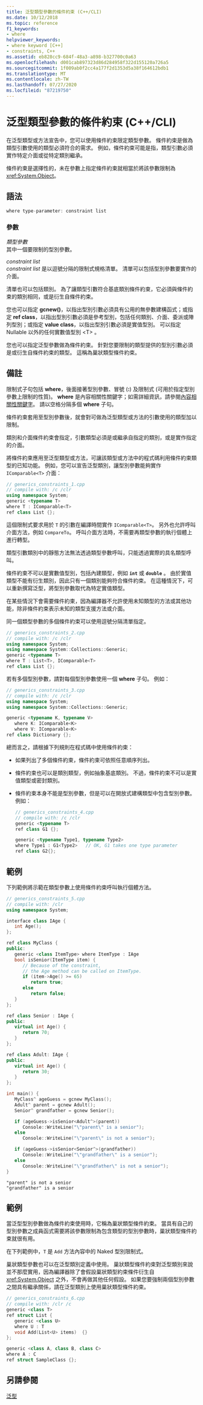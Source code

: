```yaml
---
title: 泛型類型參數的條件約束 (C++/CLI)
ms.date: 10/12/2018
ms.topic: reference
f1_keywords:
- where
helpviewer_keywords:
- where keyword [C++]
- constraints, C++
ms.assetid: eb828cc9-684f-48a3-a898-b327700c0a63
ms.openlocfilehash: d001cab897323d86d284958f322d155120a726a5
ms.sourcegitcommit: 1f009ab0f2cc4a177f2d1353d5a38f164612bdb1
ms.translationtype: MT
ms.contentlocale: zh-TW
ms.lasthandoff: 07/27/2020
ms.locfileid: "87219750"
---
```

# <a name="constraints-on-generic-type-parameters-ccli"></a>泛型類型參數的條件約束 (C++/CLI)

在泛型類型或方法宣告中，您可以使用條件約束限定類型參數。 條件約束是做為類型引數使用的類型必須符合的需求。 例如，條件約束可能是指，類型引數必須實作特定介面或從特定類別繼承。

條件約束是選擇性的，未在參數上指定條件約束就相當於將該參數限制為 <xref:System.Object>。

## <a name="syntax"></a>語法

```cpp
where type-parameter: constraint list
```

### <a name="parameters"></a>參數

*類型參數*<br/>
其中一個要限制的型別參數。

*constraint list*<br/>
*constraint list* 是以逗號分隔的限制式規格清單。 清單可以包括型別參數要實作的介面。

清單也可以包括類別。 為了讓類型引數符合基底類別條件約束，它必須與條件約束的類別相同，或是衍生自條件約束。

您也可以指定 **gcnew()**，以指出型別引數必須具有公用的無參數建構函式；或指定 **ref class**，以指出型別引數必須是參考型別，包括任何類別、介面、委派或陣列型別；或指定 **value class**，以指出型別引數必須是實值型別。 可以指定 Nullable 以外的任何實數值型別 \<T> 。

您也可以指定泛型參數做為條件約束。 針對您要限制的類型提供的型別引數必須是或衍生自條件約束的類型。 這稱為巢狀類型條件約束。

## <a name="remarks"></a>備註

限制式子句包括 **where**，後面接著型別參數、冒號 (**:**) 及限制式 (可用於指定型別參數上限制的性質)。 **where** 是內容相關性關鍵字；如需詳細資訊，請參閱[內容相關性關鍵字](context-sensitive-keywords-cpp-component-extensions.md)。 請以空格分隔多個 **where** 子句。

條件約束套用至型別參數後，就會對可做為泛型類型或方法的引數使用的類型加以限制。

類別和介面條件約束會指定，引數類型必須是或繼承自指定的類別，或是實作指定的介面。

將條件約束應用至泛型類型或方法，可讓該類型或方法中的程式碼利用條件約束類型的已知功能。 例如，您可以宣告泛型類別，讓型別參數能夠實作 `IComparable<T>` 介面：

```cpp
// generics_constraints_1.cpp
// compile with: /c /clr
using namespace System;
generic <typename T>
where T : IComparable<T>
ref class List {};
```

這個限制式要求用於 `T` 的引數在編譯時間實作 `IComparable<T>`。 另外也允許呼叫介面方法，例如 `CompareTo`。 呼叫介面方法時，不需要再類型參數的執行個體上進行轉型。

類型引數類別中的靜態方法無法透過類型參數呼叫，只能透過實際的具名類型呼叫。

條件約束不可以是實數值型別，包括內建類型，例如 **`int`** 或 **`double`** 。 由於實值類型不能有衍生類別，因此只有一個類別能夠符合條件約束。 在這種情況下，可以重新撰寫泛型，將型別參數取代為特定實值類型。

在某些情況下會需要條件約束，因為編譯器不允許使用未知類型的方法或其他功能，除非條件約束表示未知的類型支援方法或介面。

同一個類型參數的多個條件約束可以使用逗號分隔清單指定。

```cpp
// generics_constraints_2.cpp
// compile with: /c /clr
using namespace System;
using namespace System::Collections::Generic;
generic <typename T>
where T : List<T>, IComparable<T>
ref class List {};
```

若有多個型別參數，請對每個型別參數使用一個 **where** 子句。 例如：

```cpp
// generics_constraints_3.cpp
// compile with: /c /clr
using namespace System;
using namespace System::Collections::Generic;

generic <typename K, typename V>
   where K: IComparable<K>
   where V: IComparable<K>
ref class Dictionary {};
```

總而言之，請根據下列規則在程式碼中使用條件約束：

- 如果列出了多個條件約束，條件約束可依照任意順序列出。

- 條件約束也可以是類別類型，例如抽象基底類別。 不過，條件約束不可以是實值類型或密封類別。

- 條件約束本身不能是型別參數，但是可以在開放式建構類型中包含型別參數。 例如：

    ```cpp
    // generics_constraints_4.cpp
    // compile with: /c /clr
    generic <typename T>
    ref class G1 {};

    generic <typename Type1, typename Type2>
    where Type1 : G1<Type2>   // OK, G1 takes one type parameter
    ref class G2{};
    ```

## <a name="example"></a>範例

下列範例將示範在類型參數上使用條件約束呼叫執行個體方法。

```cpp
// generics_constraints_5.cpp
// compile with: /clr
using namespace System;

interface class IAge {
   int Age();
};

ref class MyClass {
public:
   generic <class ItemType> where ItemType : IAge
   bool isSenior(ItemType item) {
      // Because of the constraint,
      // the Age method can be called on ItemType.
      if (item->Age() >= 65)
         return true;
      else
         return false;
   }
};

ref class Senior : IAge {
public:
   virtual int Age() {
      return 70;
   }
};

ref class Adult: IAge {
public:
   virtual int Age() {
      return 30;
   }
};

int main() {
   MyClass^ ageGuess = gcnew MyClass();
   Adult^ parent = gcnew Adult();
   Senior^ grandfather = gcnew Senior();

   if (ageGuess->isSenior<Adult^>(parent))
      Console::WriteLine("\"parent\" is a senior");
   else
      Console::WriteLine("\"parent\" is not a senior");

   if (ageGuess->isSenior<Senior^>(grandfather))
      Console::WriteLine("\"grandfather\" is a senior");
   else
      Console::WriteLine("\"grandfather\" is not a senior");
}
```

```Output
"parent" is not a senior
"grandfather" is a senior
```

## <a name="example"></a>範例

當泛型型別參數做為條件約束使用時，它稱為巢狀類型條件約束。 當具有自己的型別參數之成員函式需要將該參數限制為包含類型的型別參數時，巢狀類型條件約束就很有用。

在下列範例中，`T` 是 `Add` 方法內容中的 Naked 型別限制式。

巢狀類型參數也可以在泛型類別定義中使用。 巢狀類型條件約束對泛型類別來說並不那麼實用，因為編譯器除了會假設巢狀類型約束條件衍生自 <xref:System.Object> 之外，不會再做其他任何假設。 如果您要強制兩個型別參數之間具有繼承關係，請在泛型類別上使用巢狀類型條件約束。

```cpp
// generics_constraints_6.cpp
// compile with: /clr /c
generic <class T>
ref struct List {
   generic <class U>
   where U : T
   void Add(List<U> items)  {}
};

generic <class A, class B, class C>
where A : C
ref struct SampleClass {};
```

## <a name="see-also"></a>另請參閱

[泛型](generics-cpp-component-extensions.md)
